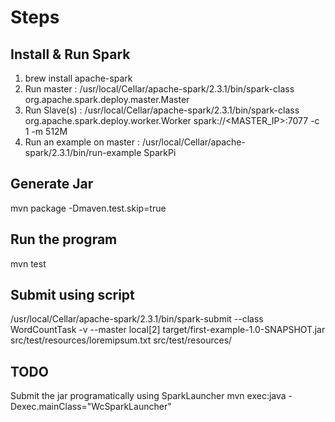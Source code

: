 # Steps

## Install & Run Spark

1. brew install apache-spark
2. Run master : /usr/local/Cellar/apache-spark/2.3.1/bin/spark-class org.apache.spark.deploy.master.Master
3. Run Slave(s) : /usr/local/Cellar/apache-spark/2.3.1/bin/spark-class org.apache.spark.deploy.worker.Worker    spark://<MASTER_IP>:7077 -c 1 -m 512M
4. Run an example on master : /usr/local/Cellar/apache-spark/2.3.1/bin/run-example SparkPi

## Generate Jar
mvn package -Dmaven.test.skip=true

## Run the program 
mvn test

## Submit using script  
/usr/local/Cellar/apache-spark/2.3.1/bin/spark-submit --class WordCountTask  -v  --master local[2]  target/first-example-1.0-SNAPSHOT.jar src/test/resources/loremipsum.txt src/test/resources/

## TODO
Submit the jar programatically using SparkLauncher
mvn exec:java -Dexec.mainClass="WcSparkLauncher" 


